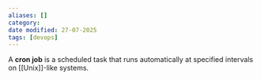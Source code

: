 ```yaml
---
aliases: []
category:
date modified: 27-07-2025
tags: [devops]
---
```

A **cron job** is a scheduled task that runs automatically at specified intervals on [[Unix]]-like systems.